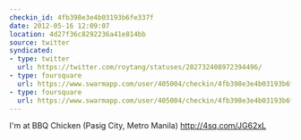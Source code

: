 ```yaml
---
checkin_id: 4fb398e3e4b03193b6fe337f
date: 2012-05-16 12:09:07
location: 4d27f36c8292236a41e814bb
source: twitter
syndicated:
- type: twitter
  url: https://twitter.com/roytang/statuses/202732408972394496/
- type: foursquare
  url: https://www.swarmapp.com/user/405004/checkin/4fb398e3e4b03193b6fe337f?s=Rd6tqxJzurhn1EQgnJUvTQLXSXE&ref=tw
- type: foursquare
  url: https://www.swarmapp.com/user/405004/checkin/4fb398e3e4b03193b6fe337f?s=Rd6tqxJzurhn1EQgnJUvTQLXSXE&ref=tw
---
```


I'm at BBQ Chicken (Pasig City, Metro Manila) http://4sq.com/JG62xL
